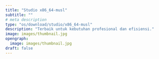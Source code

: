 ```yaml
---
title: "Studio x86_64-musl"
subtitle: ""
# meta description
type: "os/download/studio/x86_64-musl"
description: "Terbaik untuk kebutuhan profesional dan efisiensi."
image: images/thumbnail.jpg
opengraph:
  image: images/thumbnail.jpg
draft: false
---
```

